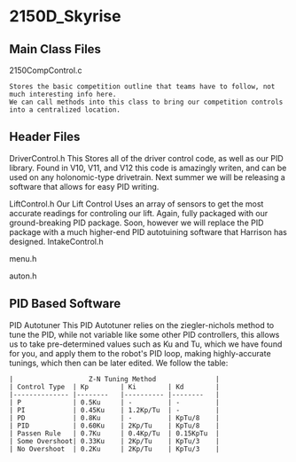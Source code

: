 2150D_Skyrise
=============

Main Class Files
-----------------
2150CompControl.c
  
    Stores the basic competition outline that teams have to follow, not much interesting info here.
    We can call methods into this class to bring our competition controls into a centralized location.
  
Header Files
----------------
DriverControl.h
    This Stores all of the driver control code, as well as our PID library. 
    Found in V10, V11, and V12 this code is amazingly writen, and can be used on any 
    holonomic-type drivetrain.
    Next summer we will be releasing a software that allows for easy PID writing.

LiftControl.h
    Our Lift Control Uses an array of sensors to get the most accurate readings for controling
    our lift. Again, fully packaged with our ground-breaking PID package. Soon, however we will 
    replace the PID package with a much higher-end PID autotuining software that Harrison has designed.
IntakeControl.h

menu.h

auton.h

PID Based Software
-------------------
PID Autotuner
    This PID Autotuner relies on the ziegler-nichols method to tune the PID, while not variable like some other PID 
    controllers, this allows us to take pre-determined values such as Ku and Tu, which we have found for you, and apply
    them to the robot's PID loop, making highly-accurate tunings, which then can be later edited.
    We follow the table:

    |                   Z-N Tuning Method               |  
    | Control Type 	| Kp     	| Ki       	| Kd     	|
    |--------------	|--------	|----------	|--------	|
    | P            	| 0.5Ku  	| -        	| -      	|
    | PI           	| 0.45Ku 	| 1.2Kp/Tu 	| -      	|
    | PD           	| 0.8Ku  	| -        	| KpTu/8 	|
    | PID           | 0.60Ku  	| 2Kp/Tu    | KpTu/8 	|
    | Passen Rule   | 0.7Ku  	| 0.4Kp/Tu  | 0.15KpTu 	|
    | Some Overshoot| 0.33Ku  	| 2Kp/Tu    | KpTu/3 	|
    | No Overshoot  | 0.2Ku  	| 2Kp/Tu    | KpTu/3 	|
